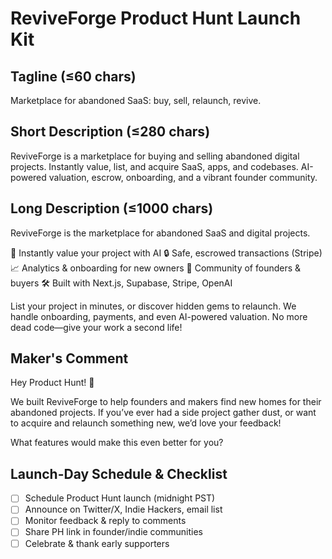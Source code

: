 # ReviveForge Product Hunt Launch Kit

## Tagline (≤60 chars)
Marketplace for abandoned SaaS: buy, sell, relaunch, revive.

## Short Description (≤280 chars)
ReviveForge is a marketplace for buying and selling abandoned digital projects. Instantly value, list, and acquire SaaS, apps, and codebases. AI-powered valuation, escrow, onboarding, and a vibrant founder community.

## Long Description (≤1000 chars)
ReviveForge is the marketplace for abandoned SaaS and digital projects.

🚀 Instantly value your project with AI
🔒 Safe, escrowed transactions (Stripe)
📈 Analytics & onboarding for new owners
🤝 Community of founders & buyers
🛠️ Built with Next.js, Supabase, Stripe, OpenAI

List your project in minutes, or discover hidden gems to relaunch. We handle onboarding, payments, and even AI-powered valuation. No more dead code—give your work a second life!

## Maker's Comment
Hey Product Hunt! 👋

We built ReviveForge to help founders and makers find new homes for their abandoned projects. If you’ve ever had a side project gather dust, or want to acquire and relaunch something new, we’d love your feedback!

What features would make this even better for you?

## Launch-Day Schedule & Checklist
- [ ] Schedule Product Hunt launch (midnight PST)
- [ ] Announce on Twitter/X, Indie Hackers, email list
- [ ] Monitor feedback & reply to comments
- [ ] Share PH link in founder/indie communities
- [ ] Celebrate & thank early supporters
